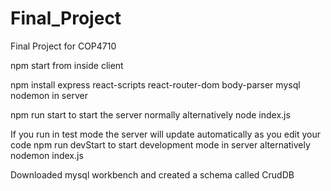 # Final_Project
Final Project for COP4710

npm start from inside client

npm install express react-scripts react-router-dom body-parser mysql nodemon in server

npm run start to start the server normally
alternatively node index.js

If you run in test mode the server will update automatically as you edit your code
npm run devStart to start development mode in server
alternatively nodemon index.js

Downloaded mysql workbench and created a schema called CrudDB
